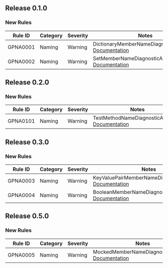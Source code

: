 ﻿## Release 0.1.0

### New Rules

Rule ID | Category | Severity | Notes
--------|----------|----------|-------
GPNA0001 | Naming | Warning | DictionaryMemberNameDiagnosticAnalyzer, [Documentation](https://github.com/gpetrou/GP.NamingAnalyzers/tree/main/docs/GPNA0001.md)
GPNA0002 | Naming | Warning | SetMemberNameDiagnosticAnalyzer, [Documentation](https://github.com/gpetrou/GP.NamingAnalyzers/tree/main/docs/GPNA0002.md)

## Release 0.2.0

### New Rules

Rule ID | Category | Severity | Notes
--------|----------|----------|-------
GPNA0101 | Naming | Warning | TestMethodNameDiagnosticAnalyzer, [Documentation](https://github.com/gpetrou/GP.NamingAnalyzers/tree/main/docs/GPNA0101.md)

## Release 0.3.0

### New Rules

Rule ID | Category | Severity | Notes
--------|----------|----------|-------
GPNA0003 | Naming | Warning | KeyValuePairMemberNameDiagnosticAnalyzer, [Documentation](https://github.com/gpetrou/GP.NamingAnalyzers/tree/main/docs/GPNA0003.md)
GPNA0004 | Naming | Warning | BooleanMemberNameDiagnosticAnalyzer, [Documentation](https://github.com/gpetrou/GP.NamingAnalyzers/tree/main/docs/GPNA0004.md)

## Release 0.5.0

### New Rules

Rule ID | Category | Severity | Notes
--------|----------|----------|-------
GPNA0005 | Naming | Warning | MockedMemberNameDiagnosticAnalyzer, [Documentation](https://github.com/gpetrou/GP.NamingAnalyzers/tree/main/docs/GPNA0005.md)